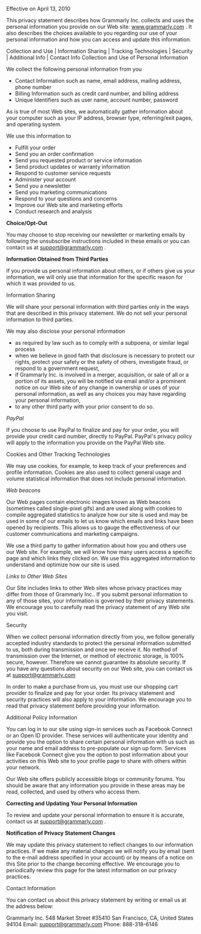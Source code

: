 Effective on April 13, 2010

This privacy statement describes how Grammarly Inc. collects and uses the personal information you provide on our Web site: www.grammarly.com . It also describes the choices available to you regarding our use of your personal information and how you can access and update this information.

Collection and Use | Information Sharing | Tracking Technologies | Security | Additional Info | Contact Info Collection and Use of Personal Information

We collect the following personal information from you

*   Contact Information such as name, email address, mailing address, phone number
*   Billing Information such as credit card number, and billing address
*   Unique Identifiers such as user name, account number, password

As is true of most Web sites, we automatically gather information about your computer such as your IP address, browser type, referring/exit pages, and operating system.

We use this information to

*   Fulfill your order
*   Send you an order confirmation
*   Send you requested product or service information
*   Send product updates or warranty information
*   Respond to customer service requests
*   Administer your account
*   Send you a newsletter
*   Send you marketing communications
*   Respond to your questions and concerns
*   Improve our Web site and marketing efforts
*   Conduct research and analysis

**Choice/Opt-Out**

You may choose to stop receiving our newsletter or marketing emails by following the unsubscribe instructions included in these emails or you can contact us at support@grammarly.com .

**Information Obtained from Third Parties**

If you provide us personal information about others, or if others give us your information, we will only use that information for the specific reason for which it was provided to us.

Information Sharing

We will share your personal information with third parties only in the ways that are described in this privacy statement. We do not sell your personal information to third parties.

We may also disclose your personal information

*   as required by law such as to comply with a subpoena, or similar legal process
*   when we believe in good faith that disclosure is necessary to protect our rights, protect your safety or the safety of others, investigate fraud, or respond to a government request,
*   if Grammarly Inc. is involved in a merger, acquisition, or sale of all or a portion of its assets, you will be notified via email and/or a prominent notice on our Web site of any change in ownership or uses of your personal information, as well as any choices you may have regarding your personal information,
*   to any other third party with your prior consent to do so.

_PayPal_

If you choose to use PayPal to finalize and pay for your order, you will provide your credit card number, directly to PayPal. PayPal's privacy policy will apply to the information you provide on the PayPal Web site.

Cookies and Other Tracking Technologies

We may use cookies, for example, to keep track of your preferences and profile information. Cookies are also used to collect general usage and volume statistical information that does not include personal information.

_Web beacons_

Our Web pages contain electronic images known as Web beacons (sometimes called single-pixel gifs) and are used along with cookies to compile aggregated statistics to analyze how our site is used and may be used in some of our emails to let us know which emails and links have been opened by recipients. This allows us to gauge the effectiveness of our customer communications and marketing campaigns.

We use a third party to gather information about how you and others use our Web site. For example, we will know how many users access a specific page and which links they clicked on. We use this aggregated information to understand and optimize how our site is used.

_Links to Other Web Sites_

Our Site includes links to other Web sites whose privacy practices may differ from those of Grammarly Inc.. If you submit personal information to any of those sites, your information is governed by their privacy statements. We encourage you to carefully read the privacy statement of any Web site you visit.

Security

When we collect personal information directly from you, we follow generally accepted industry standards to protect the personal information submitted to us, both during transmission and once we receive it. No method of transmission over the Internet, or method of electronic storage, is 100% secure, however. Therefore we cannot guarantee its absolute security. If you have any questions about security on our Web site, you can contact us at support@grammarly.com

In order to make a purchase from us, you must use our shopping cart provider to finalize and pay for your order. Its privacy statement and security practices will also apply to your information. We encourage you to read that privacy statement before providing your information.

Additional Policy Information

You can log in to our site using sign-in services such as Facebook Connect or an Open ID provider. These services will authenticate your identity and provide you the option to share certain personal information with us such as your name and email address to pre-populate our sign up form. Services like Facebook Connect give you the option to post information about your activities on this Web site to your profile page to share with others within your network.

Our Web site offers publicly accessible blogs or community forums. You should be aware that any information you provide in these areas may be read, collected, and used by others who access them.

**Correcting and Updating Your Personal Information**

To review and update your personal information to ensure it is accurate, contact us at support@grammarly.com .

**Notification of Privacy Statement Changes**

We may update this privacy statement to reflect changes to our information practices. If we make any material changes we will notify you by email (sent to the e-mail address specified in your account) or by means of a notice on this Site prior to the change becoming effective. We encourage you to periodically review this page for the latest information on our privacy practices.

Contact Information

You can contact us about this privacy statement by writing or email us at the address below:

Grammarly Inc. 548 Market Street #35410 San Francisco, CA, United States 94104 Email: support@grammarly.com Phone: 888-318-6146